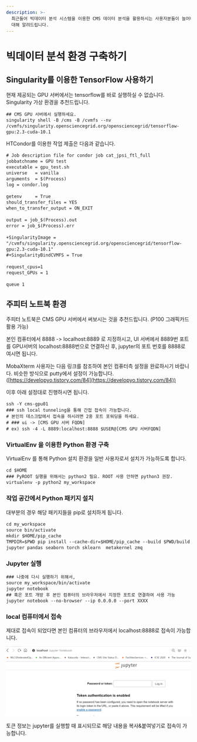 ```yaml
---
description: >-
  최근들어 빅데이터 분석 시스템을 이용한 CMS 데이터 분석을 활용하시는 사용자분들이 늘어나고 있습니다. 이에 따라, 해당 환경 구축 방법에
  대해 알려드립니다.
---
```


# 빅데이터 분석 환경 구축하기

## Singularity를 이용한 TensorFlow 사용하기

현재 제공되는 GPU 서버에서는 tensorflow를 바로 실행하실 수 없습니다. Singularity 가상 환경을 추천드립니다.

```
## CMS GPU 서버에서 실행하세요.
singularity shell -B /cms -B /cvmfs --nv /cvmfs/singularity.opensciencegrid.org/opensciencegrid/tensorflow-gpu:2.3-cuda-10.1
```

HTCondor를 이용한 작업 제출은 다음과 같습니다.

```
# Job description file for condor job cat_jpsi_ftl_full
jobbatchname = GPU test
executable = gpu_test.sh
universe   = vanilla
arguments  = $(Process)
log = condor.log

getenv     = True
should_transfer_files = YES
when_to_transfer_output = ON_EXIT

output = job_$(Process).out
error = job_$(Process).err

+SingularityImage = "/cvmfs/singularity.opensciencegrid.org/opensciencegrid/tensorflow-gpu:2.3-cuda-10.1"
#+SingularityBindCVMFS = True

request_cpus=1
request_GPUs = 1

queue 1
```

## 주피터 노트북 환경

주피터 노트북은 CMS GPU 서버에서 써보시는 것을 추천드립니다. (P100 그래픽카드 활용 가능)

&#x20;본인 컴퓨터에서 8888 -> localhost:8889 로 지정하시고, UI 서버에서 8889번 포트를 GPU서버의 localhost:8888번으로 연결하신 후,  jupyter의 포트 번호를 8888로 여시면 됩니다.&#x20;

MobaXterm 사용자는 다음 링크를 참조하여 본인 컴퓨터측 설정을 완료하시기 바랍니다. 비슷한 방식으로 putty에서 설정이 가능합니다.  ([https://developyo.tistory.com/84](https://developyo.tistory.com/84))

이후 아래 설정대로 진행하시면 됩니다.

```
ssh -Y cms-gpu01
### ssh local tunneling을 통해 간접 접속이 가능합니다.
# 본인의 데스크탑에서 접속을 하시려면 2중 포트 포워딩을 하세요.
# ### ui -> [CMS GPU 서버 FQDN]
# ex) ssh -4 -L 8889:localhost:8888 $USER@[CMS GPU 서버FQDN]
```

### VirtualEnv 을 이용한 Python 환경 구축

VirtualEnv 를 통해 Python 설치 환경을 일반 사용자로서 설치가 가능하도록 합니다.

```
cd $HOME
### PyROOT 실행을 위해서는 python2 필요. ROOT 사용 안하면 python3 권장.
virtualenv -p python2 my_workspace
```

### 작업 공간에서 Python 패키지 설치

대부분의 경우 해당 패키지들을 pip로 설치하게 됩니다.

```
cd my_workspace
source bin/activate
mkdir $HOME/pip_cache
TMPDIR=$PWD pip install --cache-dir=$HOME/pip_cache --build $PWD/build jupyter pandas seaborn torch sklearn  metakernel zmq
```

### &#x20;Jupyter 실행&#x20;

```
### 나중에 다시 실행하기 위해서,
source my_workspace/bin/activate
jupyter notebook
## 혹은 포트 개방 후 본인 컴퓨터의 브라우저에서 지정한 포트로 연결하여 사용 가능
jupyter notebook --no-browser --ip 0.0.0.0 --port XXXX
```

### local 컴퓨터에서 접속&#x20;

제대로 접속이 되었다면 본인 컴퓨터의 브라우저에서 localhost:8888로 접속이 가능합니다.

![Token을 물어봅니다.](<.gitbook/assets/image (5).png>)

토큰 정보는 jupyter를 실행할 때 표시되므로 해당 내용을 복사&붙여넣기로 접속이 가능합니다.
